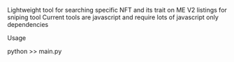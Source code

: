 Lightweight tool for searching specific NFT and its trait on ME V2 listings for sniping tool
Current tools are javascript and require lots of javascript only dependencies

Usage

python >> main.py
